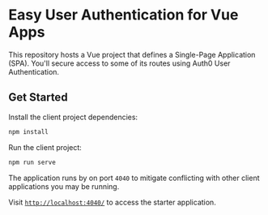 # Easy User Authentication for Vue Apps

This repository hosts a Vue project that defines a Single-Page Application (SPA). You'll secure access to some of its routes using Auth0 User Authentication.

## Get Started

Install the client project dependencies:

```bash
npm install
```

Run the client project:

```bash
npm run serve
```

The application runs by on port `4040` to mitigate conflicting with other client applications you may be running.

Visit [`http://localhost:4040/`](http://localhost:4040/) to access the starter application.
